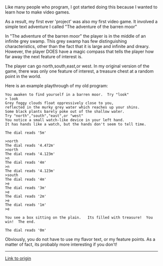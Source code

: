 Like many people who program, I got started doing this because I wanted to learn how to make video games.  

As a result, my first ever 'project' was also my first video game.  It involved a simple text adventure I called "The adventure of the barren moor"

In "The adventure of the barren moor" the player is in the middle of an infinite grey swamp.  This grey swamp has few distinguishing characteristics, other 
than the fact that it is large and infinite and dreary.  However, the player DOES have a magic compass that tells the player how far away the next feature of interest is.

The player can go north,south,east,or west.  In my original version of the game, there was only one feature of interest, a treasure chest at a random point in the world.  

Here is an example playthrough of my old program:

    You awaken to find yourself in a barren moor.  Try "look"
	> look
	Grey foggy clouds float oppressively close to you, 
	reflected in the murky grey water which reaches up your shins.
	Some black plants barely poke out of the shallow water.
	Try "north","south","east",or "west"
	You notice a small watch-like device in your left hand.  
	It has hands like a watch, but the hands don't seem to tell time. 
	
	The dial reads '5m'
	
	>north
	The dial reads '4.472m'
	>north
	The dial reads '4.123m'
	>n
	The dial reads '4m'
	>n
	The dial reads '4.123m'
	>south
	The dial reads '4m'
	>e
	The dial reads '3m'
	>e
	The dial reads '2m'
	>e
	The dial reads '1m'
	>e
	
	You see a box sitting on the plain.   Its filled with treasure!  You win!  The end.
	
	The dial reads '0m'
	
	
Obviously, you do not have to use my flavor text, or my feature points.   As a matter of fact, its probably more interesting if you don't!

---

[Link to origin](https://www.reddit.com/r/dailyprogrammer/xilfu)